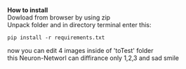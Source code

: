 **How to install<br/>**
Dowload from browser by using zip<br>
Unpack folder and in directory terminal enter this: <br>
```
pip install -r requirements.txt
```
now you can edit 4 images inside of 'toTest' folder<br>
this Neuron-Networl can diffirance only 1,2,3 and sad smile <br>
